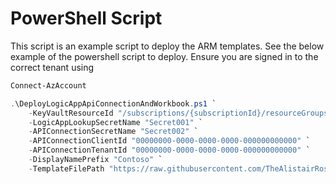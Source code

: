 # PowerShell Script

This script is an example script to deploy the ARM templates. See the below example of the powershell script to deploy. Ensure you are signed in to the correct tenant using

 ```powershell
Connect-AzAccount
```

```powershell
.\DeployLogicAppApiConnectionAndWorkbook.ps1 `
    -KeyVaultResourceId "/subscriptions/{subscriptionId}/resourceGroups/{resourceGroup}/providers/Microsoft.KeyVault/vaults/{keyVaultName}" `
    -LogicAppLookupSecretName "Secret001" `
    -APIConnectionSecretName "Secret002" `
    -APIConnectionClientId "00000000-0000-0000-0000-000000000000" `
    -APIConnectionTenantId "00000000-0000-0000-0000-000000000000" `
    -DisplayNamePrefix "Contoso" `
    -TemplateFilePath "https://raw.githubusercontent.com/TheAlistairRoss/AzureMonitor/main/DeployLogicAppApiConnectionAndWorkbook/Template/template.json"

```
